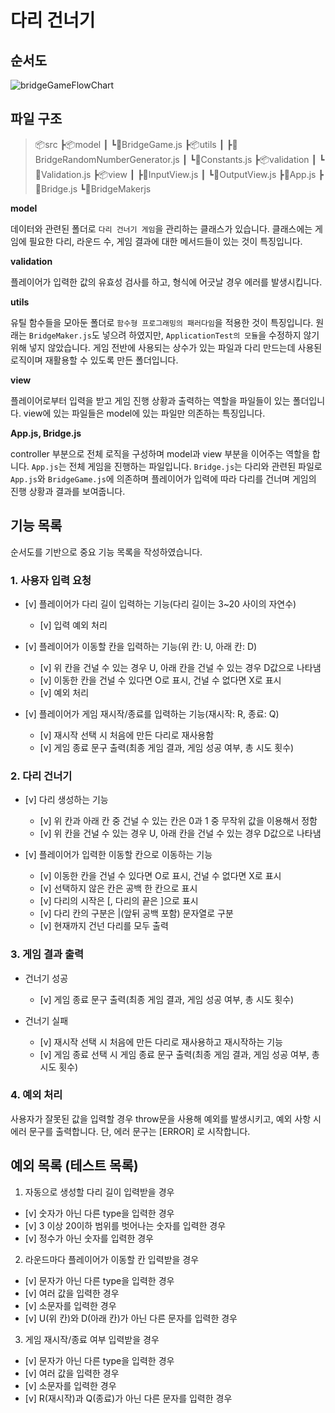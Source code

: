 # 다리 건너기

## 순서도

![bridgeGameFlowChart](https://user-images.githubusercontent.com/87527736/202632972-db8c7ece-f192-4255-8dc1-31ff97af0357.png)

## 파일 구조

> 📦src
> ┣📦model
> ┃ ┗📜BridgeGame.js
> ┣📦utils
> ┃ ┣📜BridgeRandomNumberGenerator.js
> ┃ ┗📜Constants.js
> ┣📦validation
> ┃ ┗📜Validation.js
> ┣📦view
> ┃ ┣📜InputView.js
> ┃ ┗📜OutputView.js
> ┣📜App.js
> ┣📜Bridge.js
> ┗📜BridgeMakerjs

**model**

데이터와 관련된 폴더로 `다리 건너기 게임`을 관리하는 클래스가 있습니다. 클래스에는 게임에 필요한 다리, 라운드 수, 게임 결과에 대한 메서드들이 있는 것이 특징입니다.

**validation**

플레이어가 입력한 값의 유효성 검사를 하고, 형식에 어긋날 경우 에러를 발생시킵니다.

**utils**

유틸 함수들을 모아둔 폴더로 `함수형 프로그래밍의 패러다임`을 적용한 것이 특징입니다. 원래는 `BridgeMaker.js`도 넣으려 하였지만, `ApplicationTest의 모듈`을 수정하지 않기 위해 넣지 않았습니다. 게임 전반에 사용되는 상수가 있는 파일과 다리 만드는데 사용된 로직이며 재활용할 수 있도록 만든 폴더입니다.

**view**

플레이어로부터 입력을 받고 게임 진행 상황과 출력하는 역할을 파일들이 있는 폴더입니다. view에 있는 파일들은 model에 있는 파일만 의존하는 특징입니다.

**App.js, Bridge.js**

controller 부분으로 전체 로직을 구성하며 model과 view 부분을 이어주는 역할을 합니다.
`App.js`는 전체 게임을 진행하는 파일입니다.
`Bridge.js`는 다리와 관련된 파일로 `App.js`와 `BridgeGame.js`에 의존하며 플레이어가 입력에 따라 다리를 건너며 게임의 진행 상황과 결과를 보여줍니다.

## 기능 목록

순서도를 기반으로 중요 기능 목록을 작성하였습니다.

### 1. 사용자 입력 요청

- [v] 플레이어가 다리 길이 입력하는 기능(다리 길이는 3~20 사이의 자연수)

  - [v] 입력 예외 처리

- [v] 플레이어가 이동할 칸을 입력하는 기능(위 칸: U, 아래 칸: D)

  - [v] 위 칸을 건널 수 있는 경우 U, 아래 칸을 건널 수 있는 경우 D값으로 나타냄
  - [v] 이동한 칸을 건널 수 있다면 O로 표시, 건널 수 없다면 X로 표시
  - [v] 예외 처리

- [v] 플레이어가 게임 재시작/종료를 입력하는 기능(재시작: R, 종료: Q)

  - [v] 재시작 선택 시 처음에 만든 다리로 재사용함
  - [v] 게임 종료 문구 출력(최종 게임 결과, 게임 성공 여부, 총 시도 횟수)

### 2. 다리 건너기

- [v] 다리 생성하는 기능

  - [v] 위 칸과 아래 칸 중 건널 수 있는 칸은 0과 1 중 무작위 값을 이용해서 정함
  - [v] 위 칸을 건널 수 있는 경우 U, 아래 칸을 건널 수 있는 경우 D값으로 나타냄

- [v] 플레이어가 입력한 이동할 칸으로 이동하는 기능

  - [v] 이동한 칸을 건널 수 있다면 O로 표시, 건널 수 없다면 X로 표시
  - [v] 선택하지 않은 칸은 공백 한 칸으로 표시
  - [v] 다리의 시작은 [, 다리의 끝은 ]으로 표시
  - [v] 다리 칸의 구분은 |(앞뒤 공백 포함) 문자열로 구분
  - [v] 현재까지 건넌 다리를 모두 출력

### 3. 게임 결과 출력

- 건너기 성공

  - [v] 게임 종료 문구 출력(최종 게임 결과, 게임 성공 여부, 총 시도 횟수)

- 건너기 실패

  - [v] 재시작 선택 시 처음에 만든 다리로 재사용하고 재시작하는 기능
  - [v] 게임 종료 선택 시 게임 종료 문구 출력(최종 게임 결과, 게임 성공 여부, 총 시도 횟수)

### 4. 예외 처리

사용자가 잘못된 값을 입력할 경우 throw문을 사용해 예외를 발생시키고, 예외 사항 시 에러 문구를 출력합니다. 단, 에러 문구는 [ERROR] 로 시작합니다.

## 예외 목록 (테스트 목록)

1. 자동으로 생성할 다리 길이 입력받을 경우

- [v] 숫자가 아닌 다른 type을 입력한 경우
- [v] 3 이상 20이하 범위를 벗어나는 숫자를 입력한 경우
- [v] 정수가 아닌 숫자를 입력한 경우

2. 라운드마다 플레이어가 이동할 칸 입력받을 경우

- [v] 문자가 아닌 다른 type을 입력한 경우
- [v] 여러 값을 입력한 경우
- [v] 소문자를 입력한 경우
- [v] U(위 칸)와 D(아래 칸)가 아닌 다른 문자를 입력한 경우

3. 게임 재시작/종료 여부 입력받을 경우

- [v] 문자가 아닌 다른 type을 입력한 경우
- [v] 여러 값을 입력한 경우
- [v] 소문자를 입력한 경우
- [v] R(재시작)과 Q(종료)가 아닌 다른 문자를 입력한 경우
